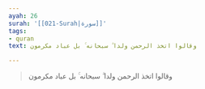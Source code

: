 ```yaml
---
ayah: 26
surah: '[[021-Surah|سورة]]'
tags:
- quran
text: وقالوا اتخذ الرحمن ولدا ۗ سبحانه ۚ بل عباد مكرمون

---
```

> وقالوا اتخذ الرحمن ولدا ۗ سبحانه ۚ بل عباد مكرمون
